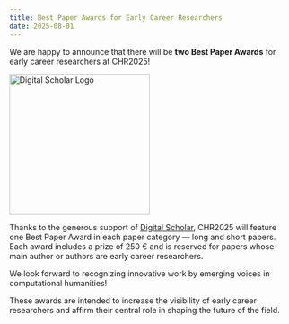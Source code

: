 ```yaml
---
title: Best Paper Awards for Early Career Researchers
date: 2025-08-01
---
```


We are happy to announce that there will be **two Best Paper Awards** for early career researchers at CHR2025!

<div>
  <img src="/images/news/digital-scholar-logo.jpg" style="width:250px" alt="Digital Scholar Logo">
</div>

Thanks to the generous support of [Digital Scholar](https://digitalscholar.org/), CHR2025 will feature one Best Paper Award in each paper category — long and short papers. Each award includes a prize of 250 € and is reserved for papers whose main author or authors are early career researchers.

We look forward to recognizing innovative work by emerging voices in computational humanities!

These awards are intended to increase the visibility of early career researchers and affirm their central role in shaping the future of the field.
